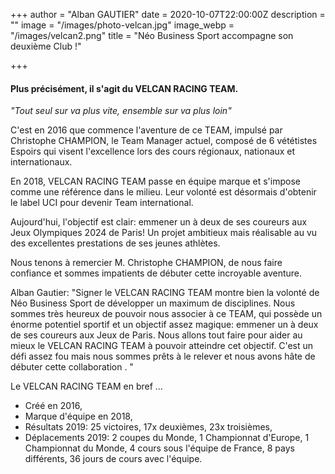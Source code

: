 +++
author = "Alban GAUTIER"
date = 2020-10-07T22:00:00Z
description = ""
image = "/images/photo-velcan.jpg"
image_webp = "/images/velcan2.png"
title = "Néo Business Sport accompagne son deuxième Club !"

+++
#### Plus précisément, il s'agit du VELCAN RACING TEAM.

_"Tout seul sur va plus vite, ensemble sur va plus loin"_

C'est en 2016 que commence l'aventure de ce TEAM, impulsé par Christophe CHAMPION, le Team Manager actuel, composé de 6 vététistes Espoirs qui visent l'excellence lors des cours régionaux, nationaux et internationaux.

En 2018, VELCAN RACING TEAM passe en équipe marque et s'impose comme une référence dans le milieu. Leur volonté est désormais d'obtenir le label UCI pour devenir Team international.

Aujourd'hui, l'objectif est clair: emmener un à deux de ses coureurs aux Jeux Olympiques 2024 de Paris! Un projet ambitieux mais réalisable au vu des excellentes prestations de ses jeunes athlètes.

Nous tenons à remercier M. Christophe CHAMPION, de nous faire confiance et sommes impatients de débuter cette incroyable aventure.

Alban Gautier: "Signer le VELCAN RACING TEAM montre bien la volonté de Néo Business Sport de développer un maximum de disciplines. Nous sommes très heureux de pouvoir nous associer à ce TEAM, qui possède un énorme potentiel sportif et un objectif assez magique: emmener un à deux de ses coureurs aux Jeux de Paris. Nous allons tout faire pour aider au mieux le VELCAN RACING TEAM à pouvoir atteindre cet objectif. C'est un défi assez fou mais nous sommes prêts à le relever et nous avons hâte de débuter cette collaboration . "

Le VELCAN RACING TEAM en bref ...

* Créé en 2016,
* Marque d'équipe en 2018,
* Résultats 2019: 25 victoires, 17x deuxièmes, 23x troisièmes,
* Déplacements 2019: 2 coupes du Monde, 1 Championnat d'Europe, 1 Championnat du Monde, 4 cours sous l'équipe de France, 8 pays différents, 36 jours de cours avec l'équipe.